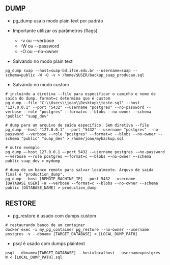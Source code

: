 ## DUMP
- pg_dump usa o modo plain text por padrão
- Importante utilizar os parâmetros (flags)
  - -v ou --verbose
  - -W ou --password
  - -O ou --no-owner

- Salvando no modo plain text
```shell
pg_dump suap --host=suap-bd.ifce.edu.br --username=suap --schema=public -W -O -v > /home/$USER/backup_suap_producao.sql
```
- Salvando no modo custom
```shell
# incluindo a diretiva --file para especificar o caminho e nome de saída do dump. format=c determina que é custom 
pg_dump --file "C:\\Users\\joao\\Desktop\\teste.sql" --host "127.0.0.1" --port "5432" --username "postgres" --no-password --verbose --role "postgres" --format=c --blobs --no-owner --schema "public" "suap_dev"

# dump para um arquivo de saída específico. Sem diretiva --file
pg_dump --host "127.0.0.1" --port "5432" --username "postgres" --no-password --verbose --role "postgres" --format=c --blobs --no-owner --schema "public" "suap_dev" > /home/joao/mybackup.sql

# outro exemplo
pg_dump –-host 127.0.0.1 –-port 5432 -–username postgres -–no-password –-verbose –-role postgres –-format=c –-blobs –-no-owner –-schema public suap_dev > mydump

# dump de um banco remoto para salvar localmente. Arquvo de saida final é "production_dump". 
pg_dump --host [REMOTE_MACHINE_IP] --port 5432 --username [DATABASE_USER] -W --verbose --format=c --blobs --no-owner --schema public [DATABASE_NAME] > production_dump
```

## RESTORE
- pg_restore é usado com dumps custom
```shell
# restaurando banco de um container
docker exec -i my_pg_container pg_restore --no-owner --username postgres -v --dbname [TARGET_DATABASE] < [LOCAL_DUMP_PATH]
```

- psql é usado com dumps plaintext
```shell
psql --dbname=[TARGET_DATABASE] --host=localhost --username=postgres -W < [LOCAL_DUMP_PATH].sql
```
